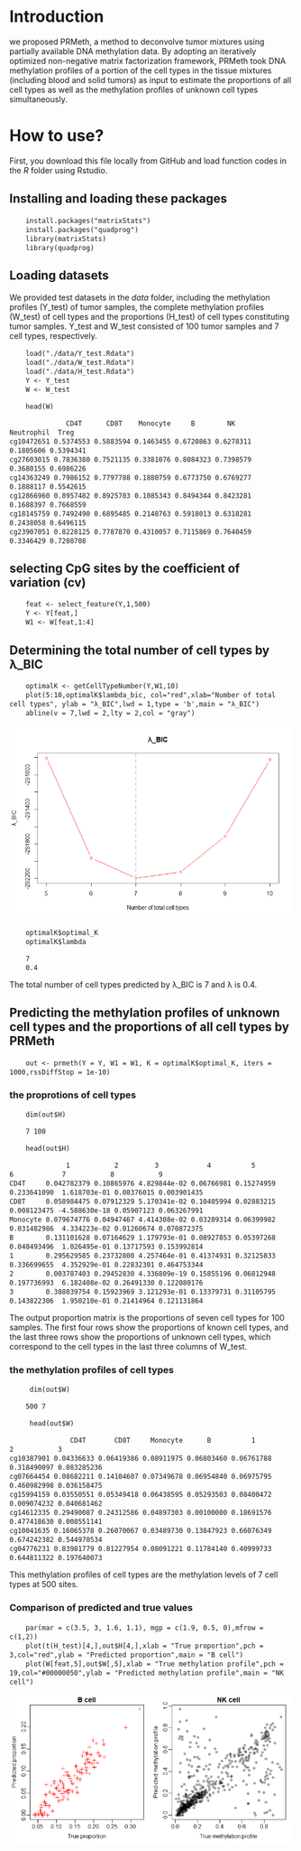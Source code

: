 # Introduction
we proposed PRMeth, a method to deconvolve tumor mixtures using partially available DNA methylation data. By adopting an iteratively optimized non-negative matrix factorization framework, PRMeth took DNA methylation profiles of a portion of the cell types in the tissue mixtures (including blood and solid tumors) as input to estimate the proportions of all cell types as well as the methylation profiles of unknown cell types simultaneously.
# How to use?
First, you download this file locally from GitHub and load function codes in the *R* folder using Rstudio.
## Installing and loading these packages
```
    install.packages("matrixStats")
    install.packages("quadprog")
    library(matrixStats)
    library(quadprog)
```
## Loading datasets
We provided test datasets in the *data* folder, including the methylation profiles (Y_test) of tumor samples, the complete methylation profiles (W_test) of cell types and the proportions (H_test) of cell types constituting tumor samples. Y_test and W_test consisted of 100 tumor samples and 7 cell types, respectively.
```
    load("./data/Y_test.Rdata")
    load("./data/W_test.Rdata")
    load("./data/H_test.Rdata")
    Y <- Y_test
    W <- W_test
```
```
    head(W)
```
```
              CD4T      CD8T    Monocyte     B        NK      Neutrophil  Treg
cg10472651 0.5374553 0.5883594 0.1463455 0.6720863 0.6278311  0.1805606 0.5394341
cg27603015 0.7836380 0.7521135 0.3381076 0.8084323 0.7398579  0.3680155 0.6986226
cg14363249 0.7986152 0.7797788 0.1880759 0.6773750 0.6769277  0.1888117 0.5542615
cg12866960 0.8957482 0.8925703 0.1085343 0.8494344 0.8423281  0.1688397 0.7668559
cg18145759 0.7492490 0.6895485 0.2148763 0.5918013 0.6318281  0.2438058 0.6496115
cg23907051 0.8228125 0.7787870 0.4310057 0.7115869 0.7640459  0.3346429 0.7208708
```
## selecting CpG sites by the coefficient of variation (cv)
```
    feat <- select_feature(Y,1,500)
    Y <- Y[feat,]
    W1 <- W[feat,1:4]
```
## Determining the total number of cell types by λ_BIC
```
    optimalK <- getCellTypeNumber(Y,W1,10)
    plot(5:10,optimalK$lambda_bic, col="red",xlab="Number of total cell types", ylab = "λ_BIC",lwd = 1,type = 'b',main = "λ_BIC")
    abline(v = 7,lwd = 2,lty = 2,col = "gray")
```

![](https://github.com/hedingqin/PRMeth/blob/main/PRMeth/picture/optimalK.png)


```
    optimalK$optimal_K
    optimalK$lambda
```
```
    7
    0.4
```
The total number of cell types predicted by λ_BIC is 7 and λ is 0.4.
## Predicting the methylation profiles of unknown cell types and the proportions of all cell types by PRMeth
```
    out <- prmeth(Y = Y, W1 = W1, K = optimalK$optimal_K, iters = 1000,rssDiffStop = 1e-10)
```
### the proprotions of cell types
```
    dim(out$H)
```
```
    7 100
```

```
    head(out$H)
```
```
              1           2         3            4          5           6            7           8           9
CD4T     0.042782379 0.10865976 4.829844e-02 0.06766981 0.15274959 0.233641090  1.618703e-01 0.08376015 0.003901435
CD8T     0.058984475 0.07912329 5.170341e-02 0.10405994 0.02883215 0.008123475 -4.588630e-18 0.05907123 0.063267991
Monocyte 0.079674776 0.04947467 4.414308e-02 0.03289314 0.06399982 0.031482986  4.334223e-02 0.01260674 0.070872375
B        0.131101628 0.07164629 1.179793e-01 0.08927853 0.05397268 0.048493496  1.026495e-01 0.13717593 0.153992814
1        0.295629585 0.23732800 4.257464e-01 0.41374931 0.32125833 0.336699655  4.352929e-01 0.22832301 0.464753344
2        0.003787403 0.29452830 4.336809e-19 0.15855196 0.06812948 0.197736993  6.182408e-02 0.26491330 0.122080176
3        0.388039754 0.15923969 3.121293e-01 0.13379731 0.31105795 0.143822306  1.950210e-01 0.21414964 0.121131864
```
The output proportion matrix is the proportions of seven cell types for 100 samples. The first four rows show the proportions of known cell types, and the last three rows show the proportions of unknown cell types, which correspond to the cell types in the last three columns of W_test.

### the methylation profiles of cell types
```
     dim(out$W)
```
```
    500 7
```

```
     head(out$W)
```
```
               CD4T       CD8T     Monocyte      B          1           2           3
cg10387901 0.04336633 0.06419386 0.08911975 0.06803460 0.06761788 0.318490097 0.083285236
cg07664454 0.08682211 0.14104607 0.07349678 0.06954840 0.06975795 0.460982998 0.036158475
cg15994159 0.03550551 0.05349418 0.06438595 0.05293503 0.08400472 0.009074232 0.040681462
cg14612335 0.29490087 0.24312586 0.04897303 0.00100000 0.18691576 0.477418630 0.008551141
cg10041635 0.16065378 0.26070067 0.03489730 0.13847923 0.66076349 0.674242382 0.544970534
cg04776231 0.83981779 0.81227954 0.08091221 0.11784140 0.40999733 0.644811322 0.197640073
```
This methylation profiles of cell types are the methylation levels of 7 cell types at 500 sites.
### Comparison of predicted and true values
```
    par(mar = c(3.5, 3, 1.6, 1.1), mgp = c(1.9, 0.5, 0),mfrow = c(1,2))
    plot(t(H_test)[4,],out$H[4,],xlab = "True proportion",pch = 3,col="red",ylab = "Predicted proportion",main = "B cell")
    plot(W[feat,5],out$W[,5],xlab = "True methylation profile",pch = 19,col="#00000050",ylab = "Predicted methylation profile",main = "NK cell")
```

![](https://github.com/hedingqin/PRMeth/blob/main/PRMeth/picture/scatterPlot.png)
